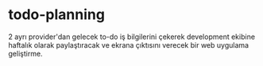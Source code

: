 # todo-planning
2 ayrı provider'dan gelecek to-do iş bilgilerini çekerek development ekibine haftalık olarak paylaştıracak ve ekrana çıktısını verecek bir web uygulama geliştirme.
